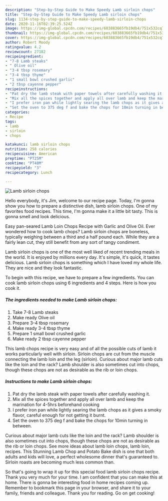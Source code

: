 ```yaml
---
description: "Step-by-Step Guide to Make Speedy Lamb sirloin chops"
title: "Step-by-Step Guide to Make Speedy Lamb sirloin chops"
slug: 1134-step-by-step-guide-to-make-speedy-lamb-sirloin-chops
date: 2020-11-16T02:39:25.524Z
image: https://img-global.cpcdn.com/recipes/603883665fb19db4/751x532cq70/lamb-sirloin-chops-recipe-main-photo.jpg
thumbnail: https://img-global.cpcdn.com/recipes/603883665fb19db4/751x532cq70/lamb-sirloin-chops-recipe-main-photo.jpg
cover: https://img-global.cpcdn.com/recipes/603883665fb19db4/751x532cq70/lamb-sirloin-chops-recipe-main-photo.jpg
author: Robert Moody
ratingvalue: 4.2
reviewcount: 27182
recipeingredient:
- "7-8 Lamb steaks"
- " Olive oil"
- "3-4 tbsp rosemary"
- "3-4 tbsp thyme"
- "1 small bowl crushed garlic"
- "2 tbsp cayenne pepper"
recipeinstructions:
- "Pat dry the lamb steak with paper towels after carefully washing it."
- "Mix all the spices together and apply all over lamb and keep the marination for 4-5hrs beforehand cooking"
- "I prefer iron pan while lightly searing the lamb chops as it gives a smoky flavor, careful enough for not getting it burnt."
- "Set the oven to 375 deg f and bake the chops for 10min turning in between."
categories:
- Recipe
tags:
- lamb
- sirloin
- chops

katakunci: lamb sirloin chops 
nutrition: 258 calories
recipecuisine: American
preptime: "PT25M"
cooktime: "PT48M"
recipeyield: "3"
recipecategory: Lunch

---
```



![Lamb sirloin chops](https://img-global.cpcdn.com/recipes/603883665fb19db4/751x532cq70/lamb-sirloin-chops-recipe-main-photo.jpg)

Hello everybody, it's Jim, welcome to our recipe page. Today, I'm gonna show you how to prepare a distinctive dish, lamb sirloin chops. One of my favorites food recipes. This time, I'm gonna make it a little bit tasty. This is gonna smell and look delicious.

Easy pan-seared Lamb Loin Chops Recipe with Garlic and Olive Oil. Ever wondered how to cook lamb chops? Lamb sirloin chops are boneless, typically weighing between a third and a half pound each. While they are a fairly lean cut, they still benefit from any sort of tangy condiment.

Lamb sirloin chops is one of the most well liked of recent trending meals in the world. It is enjoyed by millions every day. It's simple, it's quick, it tastes delicious. Lamb sirloin chops is something which I have loved my whole life. They are nice and they look fantastic.


To begin with this recipe, we have to prepare a few ingredients. You can cook lamb sirloin chops using 6 ingredients and 4 steps. Here is how you cook it.

<!--inarticleads1-->

##### The ingredients needed to make Lamb sirloin chops:

1. Take 7-8 Lamb steaks
1. Make ready  Olive oil
1. Prepare 3-4 tbsp rosemary
1. Make ready 3-4 tbsp thyme
1. Prepare 1 small bowl crushed garlic
1. Make ready 2 tbsp cayenne pepper


This lamb chops recipe is very easy and of all the possible cuts of lamb it works particularly well with sirloin. Sirloin chops are cut from the muscle connecting the lamb loin and the leg (sirloin). Curious about major lamb cuts like the loin and the rack? Lamb shoulder is also sometimes cut into chops, though these chops are not as desirable as the rib or loin chops. 

<!--inarticleads2-->

##### Instructions to make Lamb sirloin chops:

1. Pat dry the lamb steak with paper towels after carefully washing it.
1. Mix all the spices together and apply all over lamb and keep the marination for 4-5hrs beforehand cooking
1. I prefer iron pan while lightly searing the lamb chops as it gives a smoky flavor, careful enough for not getting it burnt.
1. Set the oven to 375 deg f and bake the chops for 10min turning in between.


Curious about major lamb cuts like the loin and the rack? Lamb shoulder is also sometimes cut into chops, though these chops are not as desirable as the rib or loin chops. See more ideas about lamb loin chops, lamb loin, recipes. This Stunning Lamb Chop and Potato Bake dish is one that both adults and kids will love, a perfect wholesome dinner that&#39;s guaranteed to. Sirloin roasts are becoming much less common than. 

So that's going to wrap it up for this special food lamb sirloin chops recipe. Thank you very much for your time. I am confident that you can make this at home. There is gonna be interesting food in home recipes coming up. Remember to bookmark this page in your browser, and share it to your family, friends and colleague. Thank you for reading. Go on get cooking!
